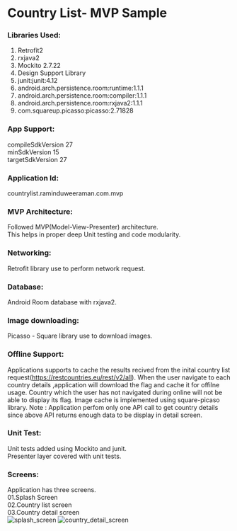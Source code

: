 # Country List- MVP Sample


### Libraries Used:<br/>
1) Retrofit2<br/>
2) rxjava2 <br/>
3) Mockito 2.7.22<br/>
4) Design Support Library<br/>
5) junit:junit:4.12<br/>
6) android.arch.persistence.room:runtime:1.1.1
7) android.arch.persistence.room:compiler:1.1.1
8) android.arch.persistence.room:rxjava2:1.1.1
9) com.squareup.picasso:picasso:2.71828

### App Support:
 compileSdkVersion 27<br/>
 minSdkVersion 15<br/>
 targetSdkVersion 27<br/>
 
### Application Id:
countrylist.raminduweeraman.com.mvp

### MVP Architecture:
Followed MVP(Model-View-Presenter) architecture.<br/>This helps in proper deep Unit testing and code modularity.

### Networking:
Retrofit library use to perform network request.

### Database:
Android Room database with rxjava2.

### Image downloading:
Picasso - Square library use to download images.


### Offline Support:
Applications supports to cache the results recived from the inital country list request(https://restcountries.eu/rest/v2/all). 
When the user navigate to each country details ,application will download the flag and cache it for offilne usage.
Country which the user has not navigated during online will not be able to display its flag.
Image cache is implemented using square-picaso library.
Note : Application perfom only one API call to get country details since above API returns enough data to be display in detail screen.

### Unit Test:
Unit tests added using Mockito and junit.<br/>
Presenter layer covered with unit tests.<br/>

### Screens:
Application has three screens.</br>
 01.Splash Screen<br/>
 02.Country list screen<br/>
 03.Country detail screen<br/>
![splash_screen](https://user-images.githubusercontent.com/5441853/50518637-a8fc1680-0af1-11e9-8e27-fb324363c655.png)
![country_detail_screen](https://user-images.githubusercontent.com/5441853/50518648-b74a3280-0af1-11e9-805b-f4694ce5d3f0.png)
